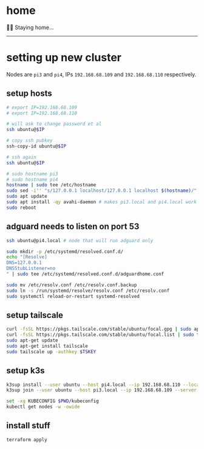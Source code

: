 # home

🚶‍♂️ Staying home...

---

# setting up new cluster

Nodes are `pi3` and `pi4`, IPs `192.168.68.109` and `192.168.68.110` respectively.

## setup hosts

```sh
# export IP=192.168.68.109
# export IP=192.168.68.110

# will ask to change password et al
ssh ubuntu@$IP

# copy ssh pubkey
ssh-copy-id ubuntu@$IP

# ssh again
ssh ubuntu@$IP

# sudo hostname pi3
# sudo hostname pi4
hostname | sudo tee /etc/hostname
sudo sed -i'' "s/127.0.0.1 localhost/127.0.0.1 localhost $(hostname)/" /etc/hosts
sudo apt update
sudo apt install -qy avahi-daemon # makes pi3.local and pi4.local work :)
sudo reboot
```

## adguard needs to listen on port 53

```sh
ssh ubuntu@pi4.local # node that will run adguard only

sudo mkdir -p /etc/systemd/resolved.conf.d/
echo "[Resolve]
DNS=127.0.0.1
DNSStubListener=no
" | sudo tee /etc/systemd/resolved.conf.d/adguardhome.conf

sudo mv /etc/resolv.conf /etc/resolv.conf.backup
sudo ln -s /run/systemd/resolve/resolv.conf /etc/resolv.conf
sudo systemctl reload-or-restart systemd-resolved
```

## setup tailscale

```sh
curl -fsSL https://pkgs.tailscale.com/stable/ubuntu/focal.gpg | sudo apt-key add -
curl -fsSL https://pkgs.tailscale.com/stable/ubuntu/focal.list | sudo tee /etc/apt/sources.list.d/tailscale.list
sudo apt-get update
sudo apt-get install tailscale
sudo tailscale up -authkey $TSKEY
```

## setup k3s

```sh
k3sup install --user ubuntu --host pi4.local --ip 192.168.68.110 --local-path kubeconfig
k3sup join --user ubuntu --host pi3.local --ip 192.168.68.109 --server-ip 192.168.68.110

set -xg KUBECONFIG $PWD/kubeconfig
kubectl get nodes -w -owide
```

## install stuff

```
terraform apply
```
